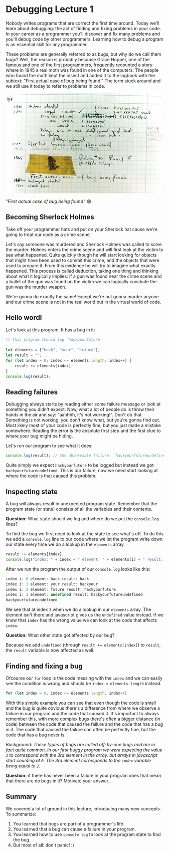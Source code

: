 # Debugging Lecture 1

Nobody writes programs that are correct the first time around. Today we'll learn
about debugging: the act of finding and fixing problems in your code. In your
career as a programmer you'll discover and fix many problems and you'll debug
code by other programmers. Learning how to debug a program is an essential skill
for any programmer.

These problems are generally referred to as bugs, but why do we call them bugs?
Well, the reason is probably because Grace Hopper, one of the famous and one of
the first programmers, frequently recounted a story where in 1945 a real moth was
found in one of the computers. The people who found the moth kept the insect and
added it to the logbook with the subtext: "First actual case of bug being
found." The term stuck around and we still use it today to refer to problems in
code.

![A real bug](./images/first-bug.jpg)

*"First actual case of bug being found"* :joy:

## Becoming Sherlock Holmes

Take off your programmer hats and put on your Sherlock hat cause we're going to
treat our code as a crime scene.

Let's say someone was murdered and Sherlock Holmes was called to solve the
murder. Holmes enters the crime scene and will first look at the victim to see
what happened. Quite quickly though he will start looking for objects that might
have been used to commit this crime, and the objects that were used to prepare
it. From this evidence he will try to imagine what exactly happened. This
process is called deduction, taking one thing and thinking about what it
logically implies: if a gun was found near the crime scene and a bullet of the
gun was found on the victim we can logically conclude the gun was the murder
weapon.

We're gonna do exactly the same! Except we're not gonna murder anyone and our
crime scene is not in the real world but in the virtual world of code.

## Hello wordl

Let's look at this program. It has a bug in it:

```js
// This program should log `hackyourfuture`

let elements = ["hack", "your", "future"];
let result = "";
for (let index = 0; index <= elements.length; index++) {
    result += elements[index];
}
console.log(result);
```

## Reading failures

Debugging always starts by reading either some failure message or look at
something you didn't expect. Now, what a lot of people do is throw their hands
in the air and say: "aahhhh, it's not working!". Don't do that. Something is not
working, you don't know what, but you're gonna find out. Most likely most of
your code is perfectly fine, but you just made a mistake somewhere. Reading the
error is the absolute first step and the first clue to where your bug might
be hiding.

Let's run our program to see what it does:

```js
console.log(result); // the observable failure: `hackyourfutureundefined`
```

Quite simply we expect `hackyourfuture` to be logged but instead we got
`hackyourfutureundefined`. This is our failure, now we need start looking
at where the code is that caused this problem.

## Inspecting state

A bug will always result in unexpected program state. Remember that the program
state (or state) consists of all the variables and their contents. 

**Question:** What state should we log and where do we put the `console.log` lines?

To find the bug we first need to look at the state to see what's off. To do this
we add a `console.log` line to our code where we let the program write down our
state every time we do a lookup in the `elements` array.

```js
result += elements[index];
console.log("index: " + index + " element: " + elements[i] + " result: " + result);
```

After we run the program the output of our `console.log` looks like this:

```js
index i: 0 element: hack result: hack
index i: 1 element: your result: hackyour
index i: 2 element: future result: hackyourfuture
index i: 3 element: undefined result: hackyourfutureundefined
hackyourfutureundefined
```

We see that at index `3` when we do a lookup in our `elements` array. The
element isn't there and javascript gives us the `undefined` value instead. 
If we know that `index` has the wrong value we can look at the code that 
affects `index`.

**Question:** What other state got affected by our bug?

Because we add `undefined` (through `result += elements[index]`) to `result`,
the `result` variable is now affected as well.

## Finding and fixing a bug

Ofcourse our `for` loop is the code messing with the `index` and we can easily
see the condition is wrong and should be `index < elements.length` instead.

```js
for (let index = 0; index <= elements.length; index++)
```

With this simple example you can see that even though the code is small and the
bug is quite obvious there's a difference from where we observe a failure in our
program and the code that caused it. It's important to always remember this,
with more complex bugs there's often a bigger distance (in code) between the
code that caused the failure and the code that has a bug in it. The code that
caused the failure can often be perfectly fine, but the code that has a bug
never is.

*Background: These types of bugs are called off-by-one bugs and are in fact
quite common. In our first buggy program we were expecting the value `3` to
correspond with the 3rd element in the array, but arrays in javascript start
counting at `0`. The 3rd element corresponds to the `index` variable being equal
to `2`.*

**Question:** if there has never been a failure in your program does that mean
that there are no bugs in it? Motivate your answer.

## Summary

We covered a lot of ground in this lecture, introducing many new concepts. To
summarize:

1. You learned that bugs are part of a programmer's life.
2. You learned that a bug can cause a failure in your program.
3. You learned how to use `console.log` to look at the program state to find the bug.
4. But most of all: don't panic! :)
